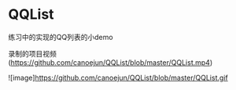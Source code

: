 # QQList
练习中的实现的QQ列表的小demo

录制的项目视频(https://github.com/canoejun/QQList/blob/master/QQList.mp4)

![image]https://github.com/canoejun/QQList/blob/master/QQList.gif
